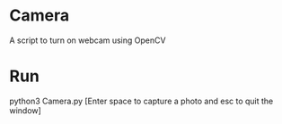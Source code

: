 # Camera
A script to turn on webcam using OpenCV 
# Run
python3 Camera.py
[Enter space to capture a photo and esc to quit the window] 
